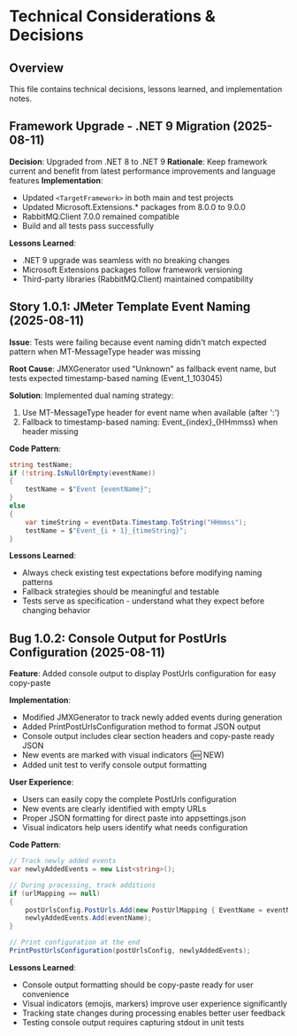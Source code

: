 # Technical Considerations & Decisions

## Overview
This file contains technical decisions, lessons learned, and implementation notes.

## Framework Upgrade - .NET 9 Migration (2025-08-11)

**Decision**: Upgraded from .NET 8 to .NET 9
**Rationale**: Keep framework current and benefit from latest performance improvements and language features
**Implementation**:
- Updated `<TargetFramework>` in both main and test projects
- Updated Microsoft.Extensions.* packages from 8.0.0 to 9.0.0  
- RabbitMQ.Client 7.0.0 remained compatible
- Build and all tests pass successfully

**Lessons Learned**:
- .NET 9 upgrade was seamless with no breaking changes
- Microsoft Extensions packages follow framework versioning
- Third-party libraries (RabbitMQ.Client) maintained compatibility

## Story 1.0.1: JMeter Template Event Naming (2025-08-11)

**Issue**: Tests were failing because event naming didn't match expected pattern when MT-MessageType header was missing

**Root Cause**: JMXGenerator used "Unknown" as fallback event name, but tests expected timestamp-based naming (Event_1_103045)

**Solution**: Implemented dual naming strategy:
1. Use MT-MessageType header for event name when available (after ':')
2. Fallback to timestamp-based naming: Event_{index}_{HHmmss} when header missing

**Code Pattern**:
```csharp
string testName;
if (!string.IsNullOrEmpty(eventName))
{
    testName = $"Event {eventName}";
}
else
{
    var timeString = eventData.Timestamp.ToString("HHmmss");
    testName = $"Event_{i + 1}_{timeString}";
}
```

**Lessons Learned**:
- Always check existing test expectations before modifying naming patterns
- Fallback strategies should be meaningful and testable
- Tests serve as specification - understand what they expect before changing behavior

## Bug 1.0.2: Console Output for PostUrls Configuration (2025-08-11)

**Feature**: Added console output to display PostUrls configuration for easy copy-paste

**Implementation**:
- Modified JMXGenerator to track newly added events during generation
- Added PrintPostUrlsConfiguration method to format JSON output
- Console output includes clear section headers and copy-paste ready JSON
- New events are marked with visual indicators (🆕 NEW)
- Added unit test to verify console output formatting

**User Experience**:
- Users can easily copy the complete PostUrls configuration
- New events are clearly identified with empty URLs
- Proper JSON formatting for direct paste into appsettings.json
- Visual indicators help users identify what needs configuration

**Code Pattern**:
```csharp
// Track newly added events
var newlyAddedEvents = new List<string>();

// During processing, track additions
if (urlMapping == null)
{
    postUrlsConfig.PostUrls.Add(new PostUrlMapping { EventName = eventName, Url = "" });
    newlyAddedEvents.Add(eventName);
}

// Print configuration at the end
PrintPostUrlsConfiguration(postUrlsConfig, newlyAddedEvents);
```

**Lessons Learned**:
- Console output formatting should be copy-paste ready for user convenience
- Visual indicators (emojis, markers) improve user experience significantly
- Tracking state changes during processing enables better user feedback
- Testing console output requires capturing stdout in unit tests 